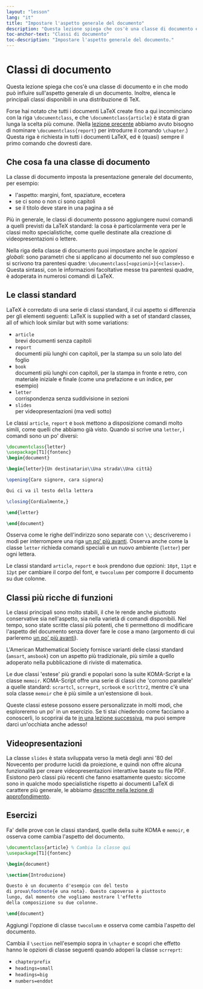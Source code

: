 ```yaml
---
layout: "lesson"
lang: "it"
title: "Impostare l'aspetto generale del documento"
description: "Questa lezione spiega che cos'è una classe di documento e in che modo può influire sull'aspetto di un documento, ed elenca le principali classi disponibili in una distribuzione di TeX."
toc-anchor-text: "Classi di documento"
toc-description: "Impostare l'aspetto generale del documento."
---
```


# Classi di documento

<span
  class="summary">Questa lezione spiega che cos'è una classe di documento e in che modo può influire sull'aspetto generale di un documento. Inoltre, elenca le principali classi disponibili in una distribuzione di TeX.</span>

Forse hai notato che tutti i documenti LaTeX create fino a qui
incominciano con la riga `\documentclass`, e che `\documentclass{article}` 
è stata di gran lunga la scelta più comune. (Nella [lezione precente](lesson-04)
abbiamo avuto bisogno di nominare `\documentclass{report}` per introdurre
il comando `\chapter`.) Questa riga è richiesta in tutti i documenti LaTeX, 
ed è (quasi) sempre il primo comando che dovresti dare.

## Che cosa fa una classe di documento

La classe di documento imposta la presentazione generale del documento, per esempio:

- l'aspetto: margini, font, spaziature, eccetera
- se ci sono o non ci sono capitoli
- se il titolo deve stare in una pagina a sé

Più in generale, le classi di documento possono aggiungere nuovi comandi
a quelli previsti da LaTeX standard: la cosa è particolarmente vera per 
le classi molto specialistiche, come quelle destinate alla creazione
di videopresentazioni o lettere.

Nella riga della classe di documento puoi impostare anche le _opzioni globali_: 
sono parametri che si applicano al documento nel suo complesso e si
scrivono tra parentesi quadre: `\documentclass[<opzioni>]{<classe>}`. 
Questa sintassi, con le informazioni facoltative
messe tra parentesi quadre, è adoperata in numerosi comandi di LaTeX.

## Le classi standard

LaTeX è corredato di una serie di classi standard, il cui aspetto si differenzia
per gli elementi seguenti:
LaTeX is supplied with a set of standard classes, all of which look similar
but with some variations:

- `article`  
  brevi documenti senza capitoli
- `report`  
  documenti più lunghi con capitoli, per la stampa su un solo lato del foglio
- `book`  
  documenti più lunghi con capitoli, per la stampa in fronte e retro, con
  materiale iniziale e finale (come una prefazione e un indice, per esempio)
- `letter`  
  corrispondenza senza suddivisione in sezioni
- `slides`  
  per videopresentazioni (ma vedi sotto)

Le classi `article`, `report` e `book` mettono a disposizione comandi molto simili,
come quelli che abbiamo già visto. Quando si scrive una `letter`, i comandi 
sono un po' diversi:

```latex
\documentclass{letter}
\usepackage[T1]{fontenc}
\begin{document}

\begin{letter}{Un destinatario\\Una strada\\Una città}

\opening{Caro signore, cara signora}

Qui ci va il testo della lettera

\closing{Cordialmente,}

\end{letter}

\end{document}
```

Osserva come le righe dell'indirizzo sono separate con ``\\``; descriveremo
i modi per interrompere una riga [un po' più avanti](lesson-11). 
Osserva anche come la classe `letter` richieda comandi speciali e 
un nuovo ambiente (`letter`) per ogni lettera.

Le classi standard `article`, `report` e `book` prendono due opzioni: `10pt`,
`11pt` e `12pt` per cambiare il corpo del font, e `twocolumn` per comporre
il documento su due colonne.

## Classi più ricche di funzioni

Le classi principali sono molto stabili, il che le rende anche piuttosto 
conservative sia nell'aspetto, sia nella varietà di comandi disponibili.
Nel tempo, sono state scritte classi più potenti, che ti permettono di 
modificare l'aspetto del documento senza dover fare le cose a mano
(argomento di cui parleremo [un po' più avanti](lesson-11)).

L'American Mathematical Society fornisce varianti delle classi
standard (`amsart`, `amsbook`) con un aspetto più tradizionale,
più simile a quello adoperato nella pubblicazione di riviste 
di matematica.

Le due classi 'estese' più grandi e popolari sono la suite
KOMA-Script e la classe `memoir`.
KOMA-Script offre una serie di classi che 'corrono parallele' 
a quelle standard: `scrartcl`, `scrreprt`, `scrbook` e 
`scrlttr2`, mentre c'è una sola classe `memoir` che è più 
simile a un'estensione di `book`.

Queste classi estese possono essere personalizzate in molti modi, 
che esploreremo un po' in un esercizio. 
Se ti stai chiedendo come facciamo a conoscerli, 
lo scoprirai da te [in una lezione successiva](lezione-16), 
ma puoi sempre darci un'occhiata anche adesso!

## Videopresentazioni

La classe `slides` è stata sviluppata verso la metà degli 
anni '80 del Novecento per produrre lucidi da proiezione, 
e quindi non offre alcuna funzionalità per creare 
videopresentazioni interattive basate su file PDF.
Esistono però classi più recenti che fanno esattamente questo: 
siccome sono in qualche modo specialistiche rispetto ai documenti LaTeX 
di carattere più generale, le abbiamo 
[descritte nella lezione di approfondimento](more-05).

## Esercizi

Fa' delle prove con le classi standard, quelle della suite KOMA
e `memoir`, e osserva come cambia l'aspetto del documento.

```latex
\documentclass{article} % Cambia la classe qui
\usepackage[T1]{fontenc}

\begin{document}

\section{Introduzione}

Questo è un documento d'esempio con del testo
di prova\footnote{e una nota}. Questo capoverso è piuttosto
lungo, dal momento che vogliamo mostrare l'effetto
della composizione su due colonne.

\end{document}
```

Aggiungi l'opzione di classe `twocolumn` e osserva come cambia 
l'aspetto del documento.

Cambia il `\section` nell'esempio sopra in `\chapter` e scopri 
che effetto hanno le opzioni di classe seguenti quando adoperi 
la classe `scrreprt`:

- `chapterprefix`
- `headings=small`
- `headings=big`
- `numbers=enddot`
